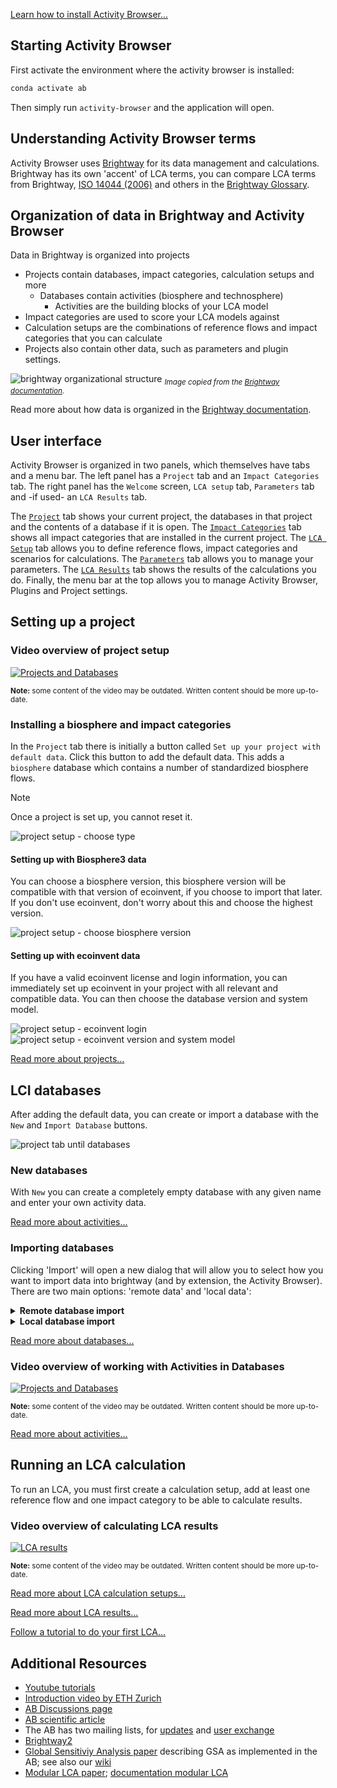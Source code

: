 [Learn how to install Activity Browser...](Installation-Guide)

## Starting Activity Browser
First activate the environment where the activity browser is installed:

```bash
conda activate ab
```

Then simply run `activity-browser` and the application will open.

## Understanding Activity Browser terms
Activity Browser uses [Brightway](https://docs.brightway.dev/en/latest/) for its data management and calculations. 
Brightway has its own 'accent' of LCA terms,
you can compare LCA terms from Brightway, [ISO 14044 (2006)](https://www.iso.org/standard/38498.html) and others in the
[Brightway Glossary](https://docs.brightway.dev/en/latest/content/other/glossary.html).

## Organization of data in Brightway and Activity Browser
Data in Brightway is organized into projects
- Projects contain databases, impact categories, calculation setups and more
  - Databases contain activities (biosphere and technosphere)
    - Activities are the building blocks of your LCA model 
- Impact categories are used to score your LCA models against
- Calculation setups are the combinations of reference flows and impact categories that you can calculate
- Projects also contain other data, such as parameters and plugin settings.

![brightway organizational structure](./assets/brightway_org-scheme.png)
<sub>
_Image copied from the
[Brightway documentation](https://docs.brightway.dev/en/latest/content/theory/structure.html#brightway-objects)._
</sub>

Read more about how data is organized in the 
[Brightway documentation](https://docs.brightway.dev/en/latest/content/theory/structure.html#brightway-objects).

## User interface
Activity Browser is organized in two panels, which themselves have tabs and a menu bar. 
The left panel has a `Project` tab and an `Impact Categories` tab.
The right panel has the `Welcome` screen, `LCA setup` tab, `Parameters` tab and -if used- an `LCA Results` tab.

The [`Project`](Projects) tab shows your current project, the databases in that project and the contents of a database if it is open.
The [`Impact Categories`](Impact-Categories) tab shows all impact categories that are installed in the current project.
The [`LCA Setup`](LCA-Calculation-Setups) tab allows you to define reference flows, impact categories and scenarios for calculations.
The [`Parameters`](Parameters) tab allows you to manage your parameters.
The [`LCA Results`](LCA-Results) tab shows the results of the calculations you do.
Finally, the menu bar at the top allows you to manage Activity Browser, Plugins and Project settings.

## Setting up a project

### Video overview of project setup

[![Projects and Databases](https://img.youtube.com/vi/qWzaQjAf8ZU/hqdefault.jpg)](https://www.youtube.com/watch?v=qWzaQjAf8ZU)

<sub>
<b>Note:</b> some content of the video may be outdated. Written content should be more up-to-date.
</sub>

### Installing a biosphere and impact categories
In the `Project` tab there is initially a button called `Set up your project with default data`. 
Click this button to add the default data. 
This adds a `biosphere` database which contains a number of standardized biosphere flows.

> [!NOTE]
> Once a project is set up, you cannot reset it.

![project setup - choose type](./assets/project_setup_dialog_choose_type.png)

#### Setting up with Biosphere3 data
You can choose a biosphere version, this biosphere version will be compatible with that version of ecoinvent, 
if you choose to import that later.
If you don't use ecoinvent, don't worry about this and choose the highest version.

![project setup - choose biosphere version](./assets/project_setup_dialog_bio_vsn.png)

#### Setting up with ecoinvent data
If you have a valid ecoinvent license and login information, you can immediately set up ecoinvent in your project with all 
relevant and compatible data. 
You can then choose the database version and system model.

![project setup - ecoinvent login](./assets/project_setup_dialog_ei_login.png) 
![project setup - ecoinvent version and system model](./assets/project_setup_dialog_ei_vsn_and_model.png)

[Read more about projects...](Projects)

## LCI databases
After adding the default data, you can create or import a database with the `New` and `Import Database` buttons.

![project tab until databases](./assets/project_tab_until_databases.png)

### New databases
With `New` you can create a completely empty database with any given name and
enter your own activity data.

[Read more about activities...](Activities)

### Importing databases
Clicking 'Import' will open a new dialog that will allow you to select how you want to import data into brightway 
(and by extension, the Activity Browser).
There are two main options: 'remote data' and 'local data':

<details><summary><b>Remote database import</b></summary>

We currently support 2 remote databases, Ecoinvent and Forwast:

#### Importing Ecoinvent
[**Ecoinvent**](https://ecoinvent.org/) is a paid database you can install directly in Activity Browser if you have a 
valid ecoinvent license and login information.

#### Importing Forwast
[**Forwast**](http://forwast.brgm.fr/) is a free database you can install directly in Activity Browser.
___
</details>

<details><summary><b>Local database import</b></summary>

We support various local import methods
- Local 7z-archive of ecospold2 files
- Local directory of ecospold2 files
- Local Excel file
- Local Brightway database file
___
</details>

[Read more about databases...](Databases)

### Video overview of working with Activities in Databases

[![Projects and Databases](https://img.youtube.com/vi/2rmydYdscJY/hqdefault.jpg)](https://www.youtube.com/watch?v=2rmydYdscJY)

<sub>
<b>Note:</b> some content of the video may be outdated. Written content should be more up-to-date.
</sub>

[Read more about activities...](Activities)

## Running an LCA calculation
To run an LCA, you must first create a calculation setup, add at least one reference flow and one impact category 
to be able to calculate results.

### Video overview of calculating LCA results

[![LCA results](https://img.youtube.com/vi/J94UehVQM-Q/hqdefault.jpg)](https://www.youtube.com/watch?v=J94UehVQM-Q)

<sub>
<b>Note:</b> some content of the video may be outdated. Written content should be more up-to-date.
</sub>

[Read more about LCA calculation setups...](LCA-Calculation-Setups)

[Read more about LCA results...](LCA-Results)

[Follow a tutorial to do your first LCA...](Tutorials#your-first-lca)

## Additional Resources
- [Youtube tutorials](https://www.youtube.com/channel/UCsyySKrzEMsRFsWW1Oz-6aA/)
- [Introduction video by ETH Zurich](https://www.youtube.com/watch?v=j3uLptvsxeA)
- [AB Discussions page](https://github.com/LCA-ActivityBrowser/activity-browser/discussions)
- [AB scientific article](https://doi.org/10.1016/j.simpa.2019.100012)
- The AB has two mailing lists, for [updates](https://brightway.groups.io/g/AB-updates) and [user exchange](https://brightway.groups.io/g/AB-discussion)
- [Brightway2](https://brightway.dev/)
- [Global Sensitiviy Analysis paper](https://onlinelibrary.wiley.com/doi/10.1111/jiec.13194) describing GSA as implemented in the AB; see also our [wiki](https://github.com/LCA-ActivityBrowser/activity-browser/wiki/Global-Sensitivity-Analysis)
- [Modular LCA paper](https://link.springer.com/article/10.1007/s11367-015-1015-3); [documentation modular LCA](http://activity-browser.readthedocs.io/en/latest/index.html)
